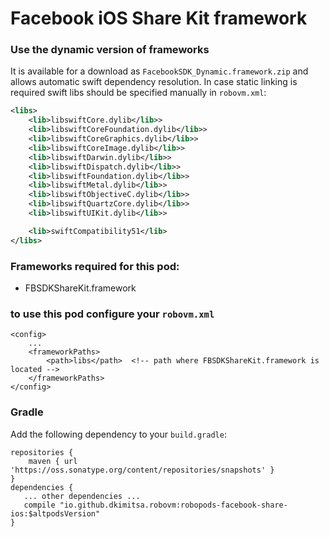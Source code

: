 # Facebook iOS Share Kit framework

### Use the dynamic version of frameworks
It is available for a download as `FacebookSDK_Dynamic.framework.zip` and allows automatic swift dependency resolution. In case static linking is required swift libs should be specified manually in `robovm.xml`:
```xml
<libs>
    <lib>libswiftCore.dylib</lib>>
    <lib>libswiftCoreFoundation.dylib</lib>>
    <lib>libswiftCoreGraphics.dylib</lib>>
    <lib>libswiftCoreImage.dylib</lib>>
    <lib>libswiftDarwin.dylib</lib>>
    <lib>libswiftDispatch.dylib</lib>>
    <lib>libswiftFoundation.dylib</lib>>
    <lib>libswiftMetal.dylib</lib>>
    <lib>libswiftObjectiveC.dylib</lib>>
    <lib>libswiftQuartzCore.dylib</lib>>
    <lib>libswiftUIKit.dylib</lib>>

    <lib>swiftCompatibility51</lib>
</libs>
```

### Frameworks required for this pod:
* FBSDKShareKit.framework

### to use this pod configure your `robovm.xml`

```
<config>
    ...
    <frameworkPaths>
        <path>libs</path>  <!-- path where FBSDKShareKit.framework is located -->
    </frameworkPaths>
</config>
```

### Gradle

Add the following dependency to your `build.gradle`:

```
repositories {
    maven { url 'https://oss.sonatype.org/content/repositories/snapshots' }
}
dependencies {
   ... other dependencies ...
   compile "io.github.dkimitsa.robovm:robopods-facebook-share-ios:$altpodsVersion"
}
```
